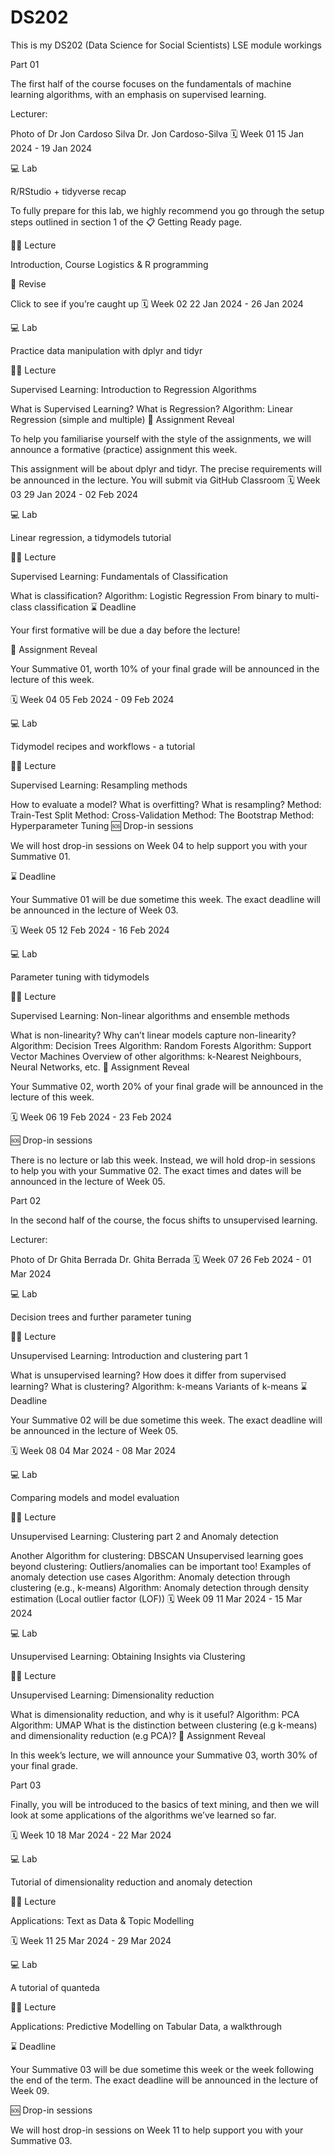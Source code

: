 # DS202
This is my DS202 (Data Science for Social Scientists) LSE module workings

Part 01

The first half of the course focuses on the fundamentals of machine learning algorithms, with an emphasis on supervised learning.

Lecturer:

Photo of Dr Jon Cardoso Silva
Dr. Jon Cardoso-Silva
🗓️ Week 01
15 Jan 2024 -
19 Jan 2024

💻 Lab

R/RStudio + tidyverse recap

To fully prepare for this lab, we highly recommend you go through the setup steps outlined in section 1 of the 📋 Getting Ready page.

🧑‍🏫 Lecture

Introduction, Course Logistics & R programming

📖 Revise

 Click to see if you’re caught up
🗓️ Week 02
22 Jan 2024 -
26 Jan 2024

💻 Lab

Practice data manipulation with dplyr and tidyr

🧑‍🏫 Lecture

Supervised Learning: Introduction to Regression Algorithms

What is Supervised Learning? What is Regression?
Algorithm: Linear Regression (simple and multiple)
📣 Assignment Reveal

To help you familiarise yourself with the style of the assignments, we will announce a formative (practice) assignment this week.

This assignment will be about dplyr and tidyr. The precise requirements will be announced in the lecture.
You will submit via GitHub Classroom
🗓️ Week 03
29 Jan 2024 -
02 Feb 2024

💻 Lab

Linear regression, a tidymodels tutorial

🧑‍🏫 Lecture

Supervised Learning: Fundamentals of Classification

What is classification?
Algorithm: Logistic Regression
From binary to multi-class classification
⌛ Deadline

Your first formative will be due a day before the lecture!

📣 Assignment Reveal

Your Summative 01, worth 10% of your final grade will be announced in the lecture of this week.

🗓️ Week 04
05 Feb 2024 -
09 Feb 2024

💻 Lab

Tidymodel recipes and workflows - a tutorial

🧑‍🏫 Lecture

Supervised Learning: Resampling methods

How to evaluate a model?
What is overfitting?
What is resampling?
Method: Train-Test Split
Method: Cross-Validation
Method: The Bootstrap
Method: Hyperparameter Tuning
🆘 Drop-in sessions

We will host drop-in sessions on Week 04 to help support you with your Summative 01.

⌛ Deadline

Your Summative 01 will be due sometime this week. The exact deadline will be announced in the lecture of Week 03.

🗓️ Week 05
12 Feb 2024 -
16 Feb 2024

💻 Lab

Parameter tuning with tidymodels

🧑‍🏫 Lecture

Supervised Learning: Non-linear algorithms and ensemble methods

What is non-linearity?
Why can’t linear models capture non-linearity?
Algorithm: Decision Trees
Algorithm: Random Forests
Algorithm: Support Vector Machines
Overview of other algorithms: k-Nearest Neighbours, Neural Networks, etc.
📣 Assignment Reveal

Your Summative 02, worth 20% of your final grade will be announced in the lecture of this week.

🗓️ Week 06
19 Feb 2024 -
23 Feb 2024

🆘 Drop-in sessions

There is no lecture or lab this week. Instead, we will hold drop-in sessions to help you with your Summative 02. The exact times and dates will be announced in the lecture of Week 05.

Part 02

In the second half of the course, the focus shifts to unsupervised learning.

Lecturer:

Photo of Dr Ghita Berrada
Dr. Ghita Berrada
🗓️ Week 07
26 Feb 2024 -
01 Mar 2024

💻 Lab

Decision trees and further parameter tuning

🧑‍🏫 Lecture

Unsupervised Learning: Introduction and clustering part 1

What is unsupervised learning? How does it differ from supervised learning?
What is clustering?
Algorithm: k-means
Variants of k-means
⌛ Deadline

Your Summative 02 will be due sometime this week. The exact deadline will be announced in the lecture of Week 05.

🗓️ Week 08
04 Mar 2024 -
08 Mar 2024

💻 Lab

Comparing models and model evaluation

🧑‍🏫 Lecture

Unsupervised Learning: Clustering part 2 and Anomaly detection

Another Algorithm for clustering: DBSCAN
Unsupervised learning goes beyond clustering: Outliers/anomalies can be important too! Examples of anomaly detection use cases
Algorithm: Anomaly detection through clustering (e.g., k-means)
Algorithm: Anomaly detection through density estimation (Local outlier factor (LOF))
🗓️ Week 09
11 Mar 2024 -
15 Mar 2024

💻 Lab

Unsupervised Learning: Obtaining Insights via Clustering

🧑‍🏫 Lecture

Unsupervised Learning: Dimensionality reduction

What is dimensionality reduction, and why is it useful?
Algorithm: PCA
Algorithm: UMAP
What is the distinction between clustering (e.g k-means) and dimensionality reduction (e.g PCA)?
📣 Assignment Reveal

In this week’s lecture, we will announce your Summative 03, worth 30% of your final grade.

Part 03

Finally, you will be introduced to the basics of text mining, and then we will look at some applications of the algorithms we’ve learned so far.

🗓️ Week 10
18 Mar 2024 -
22 Mar 2024

💻 Lab

Tutorial of dimensionality reduction and anomaly detection

🧑‍🏫 Lecture

Applications: Text as Data & Topic Modelling

🗓️ Week 11
25 Mar 2024 -
29 Mar 2024

💻 Lab

A tutorial of quanteda

🧑‍🏫 Lecture

Applications: Predictive Modelling on Tabular Data, a walkthrough

⌛ Deadline

Your Summative 03 will be due sometime this week or the week following the end of the term. The exact deadline will be announced in the lecture of Week 09.

🆘 Drop-in sessions

We will host drop-in sessions on Week 11 to help support you with your Summative 03.
